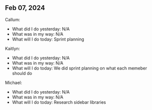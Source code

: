 ## Feb 07, 2024
Callum:
- What did I do yesterday: N/A
- What was in my way: N/A
- What will I do today: Sprint planning

Kaitlyn:
- What did I do yesterday: N/A
- What was in my way: N/A
- What will I do today: We did sprint planning on what each memeber should do

Michael:
- What did I do yesterday: N/A
- What was in my way: N/A
- What will I do today: Research sidebar libraries
